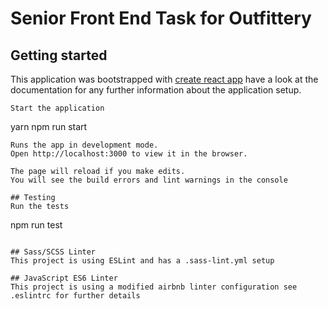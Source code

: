 # Senior Front End Task for Outfittery

## Getting started
This application was bootstrapped with [create react app](https://github.com/facebookincubator/create-react-app) have a look at the documentation for any further information about the application setup.
```
Start the application
```
yarn
npm run start
```
Runs the app in development mode.
Open http://localhost:3000 to view it in the browser.

The page will reload if you make edits.
You will see the build errors and lint warnings in the console

## Testing
Run the tests
```
npm run test
```

## Sass/SCSS Linter
This project is using ESLint and has a .sass-lint.yml setup

## JavaScript ES6 Linter
This project is using a modified airbnb linter configuration see .eslintrc for further details
